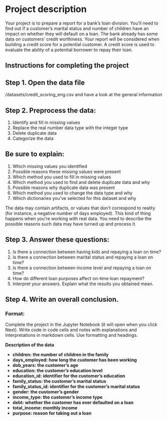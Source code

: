 <h1>Project description</h1>
Your project is to prepare a report for a bank’s loan division. You’ll need to find out if a customer’s marital status and number of children have an impact on whether they will default on a loan. 
The bank already has some data on customers’ credit worthiness.
Your report will be considered when building a credit score for a potential customer. A credit score is used to evaluate the ability of a potential borrower to repay their loan.<br>

<h2>Instructions for completing the project</h2>
<h2>Step 1. Open the data file</h2> /datasets/credit_scoring_eng.csv and have a look at the general information
<h2>Step 2. Preprocess the data:</h2>
<ol><li>Identify and fill in missing values</li>
<li>Replace the real number data type with the integer type</li>
<li>Delete duplicate data</li>
<li>Categorize the data</li></ol>
  
<h2>Be sure to explain:</h2>
<ol><li>Which missing values you identified</li>
<li>Possible reasons these missing values were present</li>
<li>Which method you used to fill in missing values</li>
<li>Which method you used to find and delete duplicate data and why</li>
<li>Possible reasons why duplicate data was present</li>
<li>Which method you used to change the data type and why</li>
<li>Which dictionaries you've selected for this dataset and why</li></ol>
  
The data may contain artifacts, or values that don't correspond to reality (for instance, a negative number of days employed). This kind of thing happens when you're working with real data. You need to describe the possible reasons such data may have turned up and process it.

<h2>Step 3. Answer these questions:</h2>
<ol><li>Is there a connection between having kids and repaying a loan on time?</li>
<li>Is there a connection between marital status and repaying a loan on time?</li>
<li>Is there a connection between income level and repaying a loan on time?</li>
<li>How do different loan purposes affect on-time loan repayment?</li>
<li>Interpret your answers. Explain what the results you obtained mean.</li></ol>
  
<h2>Step 4. Write an overall conclusion.</h2>
<h3>Format:</h3>
Complete the project in the Jupyter Notebook (it will open when you click Next). Write code in code cells and notes with explanations and interpretations in markdown cells. Use formatting and headings.<br>

<b>Description of the data<b><br>
<ul><li>children: the number of children in the family</li>
<li>days_employed: how long the customer has been working</li>
<li>dob_years: the customer’s age</li>
<li>education: the customer’s education level</li>
<li>education_id: identifier for the customer’s education</li>
<li>family_status: the customer’s marital status</li>
<li>family_status_id: identifier for the customer’s marital status</li>
<li>gender: the customer’s gender</li>
<li>income_type: the customer’s income type</li>
<li>debt: whether the customer has ever defaulted on a loan</li>
<li>total_income: monthly income</li>
<li>purpose: reason for taking out a loan</li></ul><br>
